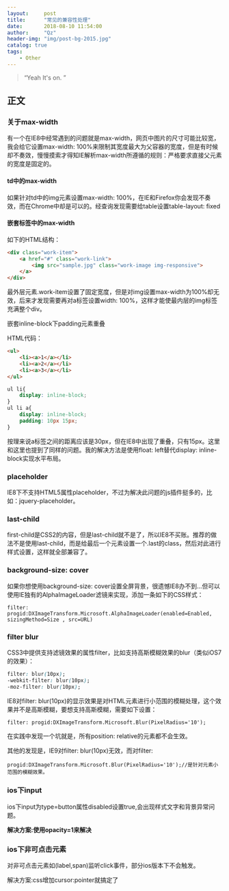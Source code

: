 ```yaml
---
layout:     post
title:      "常见的兼容性处理"
date:       2018-08-10 11:54:00
author:     "Qz"
header-img: "img/post-bg-2015.jpg"
catalog: true
tags:
    - Other
---
```


> “Yeah It's on. ”


## 正文

### 关于max-width

有一个在IE8中经常遇到的问题就是max-width，网页中图片的尺寸可能比较宽，我会给它设置max-width: 100%来限制其宽度最大为父容器的宽度，但是有时候却不奏效，慢慢摸索才得知IE解析max-width所遵循的规则：严格要求直接父元素的宽度是固定的。

#### td中的max-width

如果针对td中的img元素设置max-width: 100%，在IE和Firefox你会发现不奏效，而在Chrome中却是可以的。经查询发现需要给table设置table-layout: fixed


#### 嵌套标签中的max-width


如下的HTML结构：


```html
<div class="work-item">
    <a href="#" class="work-link">
        <img src="sample.jpg" class="work-image img-responsive">
    </a>
</div>
```

最外层元素.work-item设置了固定宽度，但是对img设置max-width为100%却无效，后来才发现需要再对a标签设置width: 100%，这样才能使最内层的img标签充满整个div。




嵌套inline-block下padding元素重叠

HTML代码：


```html
<ul>
    <li><a>1</a></li>
    <li><a>2</a></li>
    <li><a>3</a></li>
</ul>
```


```css
ul li{
    display: inline-block;
}
ul li a{
    display: inline-block;
    padding: 10px 15px;
}
```


按理来说a标签之间的距离应该是30px，但在IE8中出现了重叠，只有15px。这里和这里也提到了同样的问题。我的解决方法是使用float: left替代display: inline-block实现水平布局。





### placeholder
IE8下不支持HTML5属性placeholder，不过为解决此问题的js插件挺多的，比如：jquery-placeholder。





### last-child
first-child是CSS2的内容，但是last-child就不是了，所以IE8不买账。推荐的做法不是使用last-child，而是给最后一个元素设置一个.last的class，然后对此进行样式设置，这样就全部兼容了。








### background-size: cover


如果你想使用background-size: cover设置全屏背景，很遗憾IE8办不到...但可以使用IE独有的AlphaImageLoader滤镜来实现，添加一条如下的CSS样式：

```
filter: progid:DXImageTransform.Microsoft.AlphaImageLoader(enabled=Enabled, sizingMethod=Size , src=URL)
```


### filter blur

CSS3中提供支持滤镜效果的属性filter，比如支持高斯模糊效果的blur（类似iOS7的效果）：


```css
filter: blur(10px);
-webkit-filter: blur(10px);
-moz-filter: blur(10px);
```

IE8对filter: blur(10px)的显示效果是对HTML元素进行小范围的模糊处理，这个效果并不是高斯模糊，要想支持高斯模糊，需要如下设置：



```
filter: progid:DXImageTransform.Microsoft.Blur(PixelRadius='10');
```


在实践中发现一个坑就是，所有position: relative的元素都不会生效。



其他的发现是，IE9对filter: blur(10px)无效，而对filter:


```
progid:DXImageTransform.Microsoft.Blur(PixelRadius='10');//是针对元素小范围的模糊效果。
```





### ios下input


ios下input为type=button属性disabled设置true,会出现样式文字和背景异常问题。



**解决方案:使用opacity=1来解决**




### ios下非可点击元素
对非可点击元素如(label,span)监听click事件，部分ios版本下不会触发。

解决方案:css增加cursor:pointer就搞定了






